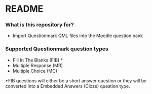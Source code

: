 # README #

### What is this repository for? ###

* Import Questionmark QML files into the Moodle question bank

### Supported Questionmark question types ###

* Fill In The Blanks (FIB) *
* Multiple Response (MR)
* Multiple Choice (MC)

*FIB questions will either be a short answer question or they will be converted into a Embedded Answers (Cloze) question type.